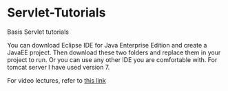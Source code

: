 # Servlet-Tutorials
Basis Servlet tutorials

You can download Eclipse IDE for Java Enterprise Edition and create a JavaEE project. Then download these two folders and replace them in your project to run. Or you can use any other IDE you are comfortable with. For tomcat server I have used version 7.

For video lectures, refer to [this link](https://www.youtube.com/watch?v=7TOmdDJc14s&list=PLsyeobzWxl7pUPF2xjjJiG4BKC9x_GY46)
